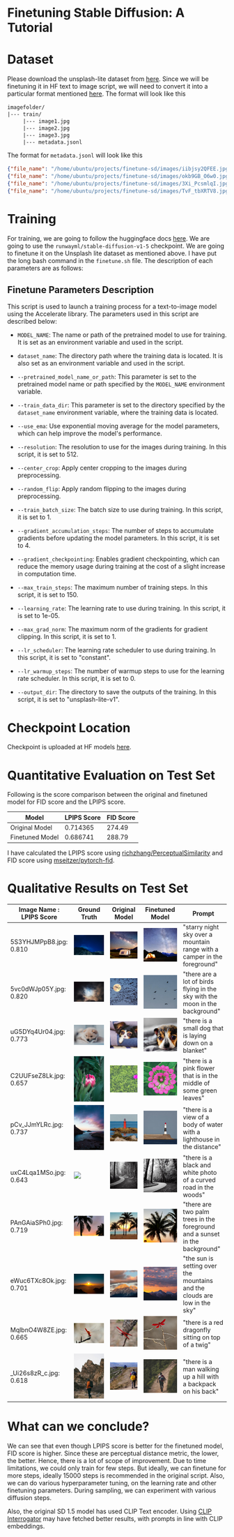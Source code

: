 # Finetuning Stable Diffusion: A Tutorial

# Dataset
Please download the unsplash-lite dataset from [here](https://github.com/unsplash/datasets). Since we will be finetuning it in HF text to image script, we will need to convert it into a particular format mentioned [here](https://huggingface.co/docs/datasets/image_dataset#imagefolder). The format will look like this
```
imagefolder/
|--- train/
     |--- image1.jpg
     |--- image2.jpg
     |--- image3.jpg
     |--- metadata.jsonl
```

The format for `metadata.jsonl` will look like this
```json
{"file_name": "/home/ubuntu/projects/finetune-sd/images/iibjsy2QFEE.jpg", "text": "there is a pink flower that is in a vase on a table"}
{"file_name": "/home/ubuntu/projects/finetune-sd/images/okb9GB_O6w0.jpg", "text": "there is a close up of a cat with a blurry background"}
{"file_name": "/home/ubuntu/projects/finetune-sd/images/3Xi_PcsmlqI.jpg", "text": "there is a brown dog sitting on a couch with a yellow pillow"}
{"file_name": "/home/ubuntu/projects/finetune-sd/images/TvF_tbXRTV8.jpg", "text": "there are two bikes that are standing in the sand at sunset"}
```


# Training

For training, we are going to follow the huggingface docs [here](https://huggingface.co/docs/diffusers/training/text2image#finetuning). We are going to use the `runwayml/stable-diffusion-v1-5` checkpoint. We are going to finetune it on the Unsplash lite dataset as mentioned above. I have put the long bash command in the `finetune.sh` file. The description of each parameters are as follows:
## Finetune Parameters Description

This script is used to launch a training process for a text-to-image model using the Accelerate library. The parameters used in this script are described below:

- `MODEL_NAME`: The name or path of the pretrained model to use for training. It is set as an environment variable and used in the script.

- `dataset_name`: The directory path where the training data is located. It is also set as an environment variable and used in the script.

- `--pretrained_model_name_or_path`: This parameter is set to the pretrained model name or path specified by the `MODEL_NAME` environment variable.

- `--train_data_dir`: This parameter is set to the directory specified by the `dataset_name` environment variable, where the training data is located.

- `--use_ema`: Use exponential moving average for the model parameters, which can help improve the model's performance.

- `--resolution`: The resolution to use for the images during training. In this script, it is set to 512.

- `--center_crop`: Apply center cropping to the images during preprocessing.

- `--random_flip`: Apply random flipping to the images during preprocessing.

- `--train_batch_size`: The batch size to use during training. In this script, it is set to 1.

- `--gradient_accumulation_steps`: The number of steps to accumulate gradients before updating the model parameters. In this script, it is set to 4.

- `--gradient_checkpointing`: Enables gradient checkpointing, which can reduce the memory usage during training at the cost of a slight increase in computation time.

- `--max_train_steps`: The maximum number of training steps. In this script, it is set to 150.

- `--learning_rate`: The learning rate to use during training. In this script, it is set to 1e-05.

- `--max_grad_norm`: The maximum norm of the gradients for gradient clipping. In this script, it is set to 1.

- `--lr_scheduler`: The learning rate scheduler to use during training. In this script, it is set to "constant".

- `--lr_warmup_steps`: The number of warmup steps to use for the learning rate scheduler. In this script, it is set to 0.

- `--output_dir`: The directory to save the outputs of the training. In this script, it is set to "unsplash-lite-v1".

# Checkpoint Location
Checkpoint is uploaded at HF models [here](https://huggingface.co/maiti/unsplash-finetuned-v1/).
# Quantitative Evaluation on Test Set

Following is the score comparison between the original and finetuned model for FID score and the LPIPS score.

| Model | LPIPS Score | FID Score |
| --- | --- | --- |
| Original Model | 0.714365 | 274.49 |
| Finetuned Model | 0.686741 | 288.79 |

I have calculated the LPIPS score using [richzhang/PerceptualSimilarity](https://github.com/richzhang/PerceptualSimilarity) and FID score using [mseitzer/pytorch-fid](https://github.com/mseitzer/pytorch-fid).


# Qualitative Results on Test Set

| Image Name : LPIPS Score| Ground Truth | Original Model | Finetuned Model | Prompt |
| --- | --- | --- | --- | --- |
| 5S3YHJMPpB8.jpg: 0.810 | ![](./test/gt_images/5S3YHJMPpB8.jpg) | ![](./test/sd1-5/5S3YHJMPpB8.jpg) | ![](./test/finetuned/5S3YHJMPpB8.jpg) | "starry night sky over a mountain range with a camper in the foreground" |
| 5vc0dWJp05Y.jpg: 0.820 | ![](./test/gt_images/5vc0dWJp05Y.jpg) | ![](./test/sd1-5/5vc0dWJp05Y.jpg) | ![](./test/finetuned/5vc0dWJp05Y.jpg) | "there are a lot of birds flying in the sky with the moon in the background" |
| uG5DYq4Ur04.jpg: 0.773 | ![](./test/gt_images/uG5DYq4Ur04.jpg) | ![](./test/sd1-5/uG5DYq4Ur04.jpg) | ![](./test/finetuned/uG5DYq4Ur04.jpg) | "there is a small dog that is laying down on a blanket" |
| C2UUFseZ8Lk.jpg: 0.657 | ![](./test/gt_images/C2UUFseZ8Lk.jpg) | ![](./test/sd1-5/C2UUFseZ8Lk.jpg) | ![](./test/finetuned/C2UUFseZ8Lk.jpg) | "there is a pink flower that is in the middle of some green leaves" |
| pCv_JJmYLRc.jpg: 0.737 | ![](./test/gt_images/pCv_JJmYLRc.jpg) | ![](./test/sd1-5/pCv_JJmYLRc.jpg) | ![](./test/finetuned/pCv_JJmYLRc.jpg) | "there is a view of a body of water with a lighthouse in the distance" |
| uxC4Lqa1MSo.jpg: 0.643 | ![](./test/gt_images/uxC4Lqa1MSo.jpg) | ![](./test/sd1-5/uxC4Lqa1MSo.jpg) | ![](./test/finetuned/uxC4Lqa1MSo.jpg) | "there is a black and white photo of a curved road in the woods" |
| PAnGAiaSPh0.jpg: 0.719 | ![](./test/gt_images/PAnGAiaSPh0.jpg) | ![](./test/sd1-5/PAnGAiaSPh0.jpg) | ![](./test/finetuned/PAnGAiaSPh0.jpg) | "there are two palm trees in the foreground and a sunset in the background" |
| eWuc6TXc8Ok.jpg: 0.701 | ![](./test/gt_images/eWuc6TXc8Ok.jpg) | ![](./test/sd1-5/eWuc6TXc8Ok.jpg) | ![](./test/finetuned/eWuc6TXc8Ok.jpg) | "the sun is setting over the mountains and the clouds are low in the sky" |
| MqlbnO4W8ZE.jpg: 0.665 | ![](./test/gt_images/MqlbnO4W8ZE.jpg) | ![](./test/sd1-5/MqlbnO4W8ZE.jpg) | ![](./test/finetuned/MqlbnO4W8ZE.jpg) | "there is a red dragonfly sitting on top of a twig" |
| _Ui26s8zR_c.jpg: 0.618 | ![](./test/gt_images/_Ui26s8zR_c.jpg) | ![](./test/sd1-5/_Ui26s8zR_c.jpg) | ![](./test/finetuned/_Ui26s8zR_c.jpg) | "there is a man walking up a hill with a backpack on his back" |



# What can we conclude?

We can see that even though LPIPS score is better for the finetuned model, FID score is higher. Since these are perceptual distance metric, the lower, the better. Hence, there is a lot of scope of improvement. Due to time limitations, we could only train for few steps. But ideally, we can finetune for more steps, ideally 15000 steps is recommended in the original script. Also, we can do various hyperparameter tuning, on the learning rate and other finetuning parameters. During sampling, we can experiment with various diffusion steps.

Also, the original SD 1.5 model has used CLIP Text encoder. Using [CLIP Interrogator](https://huggingface.co/spaces/pharma/CLIP-Interrogator) may have fetched better results, with prompts in line with CLIP embeddings.
